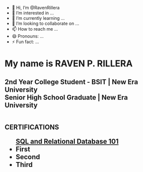- 👋 Hi, I’m @RavenRillera
- 👀 I’m interested in ...
- 🌱 I’m currently learning ...
- 💞️ I’m looking to collaborate on ...
- 📫 How to reach me ...
- 😄 Pronouns: ...
- ⚡ Fun fact: ...


<h1>My name is RAVEN P. RILLERA</h1>
<h2>2nd Year College Student - BSIT | New Era University<br>
Senior High School Graduate | New Era University<br><br>

CERTIFICATIONS
<ul>
  <a href="(https://courses.cognitiveclass.ai/certificates/5ff7fa1329994ff48060afb82608c6ff)">SQL and Relational Database 101</a>
  <li>First</li>
  <li>Second</li>
  <li>Third</li>
</ul>

